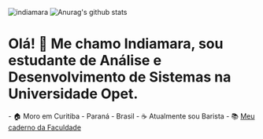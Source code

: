 ![indiamara](https://user-images.githubusercontent.com/57465331/120900948-28b93400-c60e-11eb-8964-fde257d81f5e.png)
![Anurag's github stats](https://github-readme-stats.vercel.app/api?username=indiamaraenes&show_icons=true&theme=gruvbox)

<h1>Olá! 👋 Me chamo Indiamara, sou estudante de Análise e Desenvolvimento de Sistemas na Universidade Opet.</h1>
- 🏠 Moro em Curitiba - Paraná - Brasil
- ☕ Atualmente sou Barista
- 📚 <a href="https://www.notion.so/indiamara/An-lise-e-Desenvolvimento-de-Sistemas-bd6e80e0fb3c415ca165ee4cc0117e2a"> Meu caderno da Faculdade</a>






